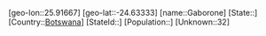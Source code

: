 ﻿---
location: [-24.63333,25.91667]
type: City
tags:
- geo/City


SpocWebEntityId: 35914
isDeleted: false
confidential: public

---
[geo-lon::25.91667]
[geo-lat::-24.63333]
[name::Gaborone]
[State::]
[Country::[Botswana](geo/Continent/Africa/Botswana.md)]
[StateId::]
[Population::]
[Unknown::32]

